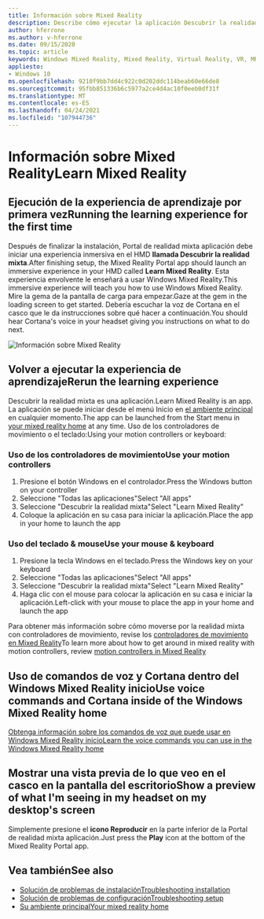 ```yaml
---
title: Información sobre Mixed Reality
description: Describe cómo ejecutar la aplicación Descubrir la realidad mixta y cómo navegar por Windows Mixed Reality.
author: hferrone
ms.author: v-hferrone
ms.date: 09/15/2020
ms.topic: article
keywords: Windows Mixed Reality, Mixed Reality, Virtual Reality, VR, MR, Tutorial, Introducción
appliesto:
- Windows 10
ms.openlocfilehash: 9210f9bb7dd4c922c0d202ddc114beab60e66de8
ms.sourcegitcommit: 95fbb851336b6c5977a2ce4d4ac10f0eeb0df31f
ms.translationtype: MT
ms.contentlocale: es-ES
ms.lasthandoff: 04/24/2021
ms.locfileid: "107944736"
---
```

# <a name="learn-mixed-reality"></a><span data-ttu-id="a84f1-104">Información sobre Mixed Reality</span><span class="sxs-lookup"><span data-stu-id="a84f1-104">Learn Mixed Reality</span></span>

## <a name="running-the-learning-experience-for-the-first-time"></a><span data-ttu-id="a84f1-105">Ejecución de la experiencia de aprendizaje por primera vez</span><span class="sxs-lookup"><span data-stu-id="a84f1-105">Running the learning experience for the first time</span></span>

<span data-ttu-id="a84f1-106">Después de finalizar la instalación, Portal de realidad mixta aplicación debe iniciar una experiencia inmersiva en el HMD **llamada Descubrir la realidad mixta**.</span><span class="sxs-lookup"><span data-stu-id="a84f1-106">After finishing setup, the Mixed Reality Portal app should launch an immersive experience in your HMD called **Learn Mixed Reality**.</span></span> <span data-ttu-id="a84f1-107">Esta experiencia envolvente le enseñará a usar Windows Mixed Reality.</span><span class="sxs-lookup"><span data-stu-id="a84f1-107">This immersive experience will teach you how to use Windows Mixed Reality.</span></span> <span data-ttu-id="a84f1-108">Mire la gema de la pantalla de carga para empezar.</span><span class="sxs-lookup"><span data-stu-id="a84f1-108">Gaze at the gem in the loading screen to get started.</span></span> <span data-ttu-id="a84f1-109">Debería escuchar la voz de Cortana en el casco que le da instrucciones sobre qué hacer a continuación.</span><span class="sxs-lookup"><span data-stu-id="a84f1-109">You should hear Cortana's voice in your headset giving you instructions on what to do next.</span></span>

![Información sobre Mixed Reality](images/file-learnmixedrealitystart.png)

## <a name="rerun-the-learning-experience"></a><span data-ttu-id="a84f1-111">Volver a ejecutar la experiencia de aprendizaje</span><span class="sxs-lookup"><span data-stu-id="a84f1-111">Rerun the learning experience</span></span>

<span data-ttu-id="a84f1-112">Descubrir la realidad mixta es una aplicación.</span><span class="sxs-lookup"><span data-stu-id="a84f1-112">Learn Mixed Reality is an app.</span></span> <span data-ttu-id="a84f1-113">La aplicación se puede iniciar desde el menú Inicio en [el ambiente principal](your-mixed-reality-home.md) en cualquier momento.</span><span class="sxs-lookup"><span data-stu-id="a84f1-113">The app can be launched from the Start menu in [your mixed reality home](your-mixed-reality-home.md) at any time.</span></span> <span data-ttu-id="a84f1-114">Uso de los controladores de movimiento o el teclado:</span><span class="sxs-lookup"><span data-stu-id="a84f1-114">Using your motion controllers or keyboard:</span></span>

### <a name="use-your-motion-controllers"></a><span data-ttu-id="a84f1-115">Uso de los controladores de movimiento</span><span class="sxs-lookup"><span data-stu-id="a84f1-115">Use your motion controllers</span></span>

1. <span data-ttu-id="a84f1-116">Presione el botón Windows en el controlador.</span><span class="sxs-lookup"><span data-stu-id="a84f1-116">Press the Windows button on your controller</span></span>
2. <span data-ttu-id="a84f1-117">Seleccione "Todas las aplicaciones"</span><span class="sxs-lookup"><span data-stu-id="a84f1-117">Select "All apps"</span></span>
3. <span data-ttu-id="a84f1-118">Seleccione "Descubrir la realidad mixta"</span><span class="sxs-lookup"><span data-stu-id="a84f1-118">Select "Learn Mixed Reality"</span></span>
4. <span data-ttu-id="a84f1-119">Coloque la aplicación en su casa para iniciar la aplicación.</span><span class="sxs-lookup"><span data-stu-id="a84f1-119">Place the app in your home to launch the app</span></span>

### <a name="use-your-mouse--keyboard"></a><span data-ttu-id="a84f1-120">Uso del teclado & mouse</span><span class="sxs-lookup"><span data-stu-id="a84f1-120">Use your mouse & keyboard</span></span>

1. <span data-ttu-id="a84f1-121">Presione la tecla Windows en el teclado.</span><span class="sxs-lookup"><span data-stu-id="a84f1-121">Press the Windows key on your keyboard</span></span>
2. <span data-ttu-id="a84f1-122">Seleccione "Todas las aplicaciones"</span><span class="sxs-lookup"><span data-stu-id="a84f1-122">Select "All apps"</span></span>
3. <span data-ttu-id="a84f1-123">Seleccione "Descubrir la realidad mixta"</span><span class="sxs-lookup"><span data-stu-id="a84f1-123">Select "Learn Mixed Reality"</span></span>
4. <span data-ttu-id="a84f1-124">Haga clic con el mouse para colocar la aplicación en su casa e iniciar la aplicación.</span><span class="sxs-lookup"><span data-stu-id="a84f1-124">Left-click with your mouse to place the app in your home and launch the app</span></span>

<span data-ttu-id="a84f1-125">Para obtener más información sobre cómo moverse por la realidad mixta con controladores de movimiento, revise los [controladores de movimiento en Mixed Reality](controllers-in-wmr.md)</span><span class="sxs-lookup"><span data-stu-id="a84f1-125">To learn more about how to get around in mixed reality with motion controllers, review [motion controllers in Mixed Reality](controllers-in-wmr.md)</span></span>

## <a name="use-voice-commands-and-cortana-inside-of-the-windows-mixed-reality-home"></a><span data-ttu-id="a84f1-126">Uso de comandos de voz y Cortana dentro del Windows Mixed Reality inicio</span><span class="sxs-lookup"><span data-stu-id="a84f1-126">Use voice commands and Cortana inside of the Windows Mixed Reality home</span></span>

[<span data-ttu-id="a84f1-127">Obtenga información sobre los comandos de voz que puede usar en Windows Mixed Reality inicio</span><span class="sxs-lookup"><span data-stu-id="a84f1-127">Learn the voice commands you can use in the Windows Mixed Reality home</span></span>](https://support.microsoft.com/help/4041322/windows-10-speech-in-windows-mixed-reality)

## <a name="show-a-preview-of-what-im-seeing-in-my-headset-on-my-desktops-screen"></a><span data-ttu-id="a84f1-128">Mostrar una vista previa de lo que veo en el casco en la pantalla del escritorio</span><span class="sxs-lookup"><span data-stu-id="a84f1-128">Show a preview of what I'm seeing in my headset on my desktop's screen</span></span>

<span data-ttu-id="a84f1-129">Simplemente presione el **icono Reproducir** en la parte inferior de la Portal de realidad mixta aplicación.</span><span class="sxs-lookup"><span data-stu-id="a84f1-129">Just press the **Play** icon at the bottom of the Mixed Reality Portal app.</span></span>

## <a name="see-also"></a><span data-ttu-id="a84f1-130">Vea también</span><span class="sxs-lookup"><span data-stu-id="a84f1-130">See also</span></span>

* [<span data-ttu-id="a84f1-131">Solución de problemas de instalación</span><span class="sxs-lookup"><span data-stu-id="a84f1-131">Troubleshooting installation</span></span>](installation_errors.md)
* [<span data-ttu-id="a84f1-132">Solución de problemas de configuración</span><span class="sxs-lookup"><span data-stu-id="a84f1-132">Troubleshooting setup</span></span>](wmr-setup-faq.yml)
* [<span data-ttu-id="a84f1-133">Su ambiente principal</span><span class="sxs-lookup"><span data-stu-id="a84f1-133">Your mixed reality home</span></span>](your-mixed-reality-home.md)
